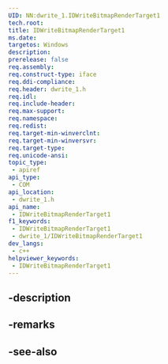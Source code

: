 ```yaml
---
UID: NN:dwrite_1.IDWriteBitmapRenderTarget1
tech.root: 
title: IDWriteBitmapRenderTarget1
ms.date: 
targetos: Windows
description: 
prerelease: false
req.assembly: 
req.construct-type: iface
req.ddi-compliance: 
req.header: dwrite_1.h
req.idl: 
req.include-header: 
req.max-support: 
req.namespace: 
req.redist: 
req.target-min-winverclnt: 
req.target-min-winversvr: 
req.target-type: 
req.unicode-ansi: 
topic_type:
 - apiref
api_type:
 - COM
api_location:
 - dwrite_1.h
api_name:
 - IDWriteBitmapRenderTarget1
f1_keywords:
 - IDWriteBitmapRenderTarget1
 - dwrite_1/IDWriteBitmapRenderTarget1
dev_langs:
 - c++
helpviewer_keywords:
 - IDWriteBitmapRenderTarget1
---
```


## -description

## -remarks

## -see-also

